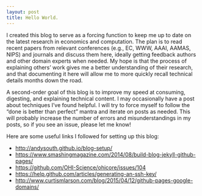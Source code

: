 ```yaml
---
layout: post
title: Hello World.
---
```


I created this blog to serve as a forcing function to keep me up to date on the latest research in economics and computation. The plan is to read recent papers from relevant conferences (e.g., EC, WWW, AAAI, AAMAS, NIPS) and journals and discuss them here, ideally getting feedback authors and other domain experts when needed. My hope is that the process of explaining others’ work gives me a better understanding of their research, and that documenting it here will allow me to more quickly recall technical details months down the road.

A second-order goal of this blog is to improve my speed at consuming, digesting, and explaining technical content. I may occasionally have a post about techniques I’ve found helpful. I will try to force myself to follow the “done is better than perfect” mantra and iterate on posts as needed. This will probably increase the number of errors and misunderstandings in my posts, so if you see an issue, please let me know!

Here are some useful links I followed for setting up this blog:

* http://andysouth.github.io/blog-setup/
* https://www.smashingmagazine.com/2014/08/build-blog-jekyll-github-pages/
* https://github.com/OHI-Science/ohicore/issues/104
* https://help.github.com/articles/generating-an-ssh-key/
* http://www.curtismlarson.com/blog/2015/04/12/github-pages-google-domains/